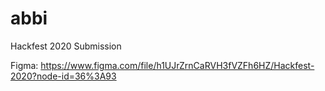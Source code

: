 # abbi
Hackfest 2020 Submission

Figma: https://www.figma.com/file/h1UJrZrnCaRVH3fVZFh6HZ/Hackfest-2020?node-id=36%3A93
